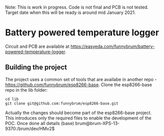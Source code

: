 Note: This is work in progress. Code is not final and PCB is not tested. Target date when this will be ready is around mid January 2021.

# Battery powered temperature logger
Circuit and PCB are available at https://easyeda.com/funnybrum/battery-powered-temperature-logger.

## Building the project

The project uses a common set of tools that are availabe in another repo - https://github.com/funnybrum/esp8266-base. Clone the esp8266-base repo in the lib folder:

```
cd lib
git clone git@github.com:funnybrum/esp8266-base.git
```

Actually the changes should become part of the esp8266-base project. This introduces only the required files to enable the development of the POC. Once done all details (base) brum@brum-XPS-13-9370:/brum/dev/HMv2$ 

